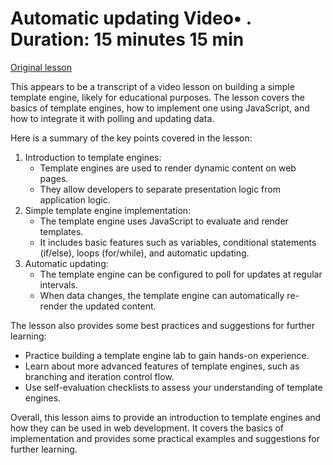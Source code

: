 # Automatic updating Video• . Duration: 15 minutes 15 min

[Original lesson](https://www.coursera.org/learn/uol-web-development/lecture/lHkm4/automatic-updating)

This appears to be a transcript of a video lesson on building a simple template engine, likely for educational purposes. The lesson covers the basics of template engines, how to implement one using JavaScript, and how to integrate it with polling and updating data.

Here is a summary of the key points covered in the lesson:

1. Introduction to template engines:
	* Template engines are used to render dynamic content on web pages.
	* They allow developers to separate presentation logic from application logic.
2. Simple template engine implementation:
	* The template engine uses JavaScript to evaluate and render templates.
	* It includes basic features such as variables, conditional statements (if/else), loops (for/while), and automatic updating.
3. Automatic updating:
	* The template engine can be configured to poll for updates at regular intervals.
	* When data changes, the template engine can automatically re-render the updated content.

The lesson also provides some best practices and suggestions for further learning:

* Practice building a template engine lab to gain hands-on experience.
* Learn about more advanced features of template engines, such as branching and iteration control flow.
* Use self-evaluation checklists to assess your understanding of template engines.

Overall, this lesson aims to provide an introduction to template engines and how they can be used in web development. It covers the basics of implementation and provides some practical examples and suggestions for further learning.

